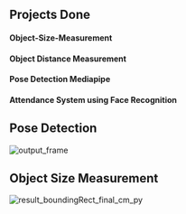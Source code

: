 ## Projects Done

#### Object-Size-Measurement
#### Object Distance Measurement
#### Pose Detection Mediapipe
#### Attendance System using Face Recognition


## Pose Detection
![output_frame](https://user-images.githubusercontent.com/17081707/183386110-9ed86657-7467-49f3-94c8-f06112bf9ab2.gif)



## Object Size Measurement
![result_boundingRect_final_cm_py](https://user-images.githubusercontent.com/17081707/183383387-44f99266-fef3-4362-807f-1d631b1c6e10.jpg)
